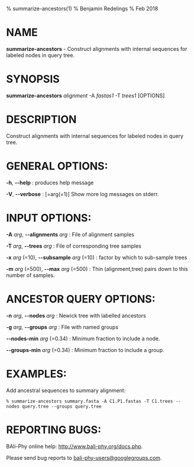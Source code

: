 % summarize-ancestors(1)
% Benjamin Redelings
% Feb 2018

# NAME

**summarize-ancestors** - Construct alignments with internal sequences for labeled nodes in query tree.

# SYNOPSIS

**summarize-ancestors** _alignment_ -A _fastas1_ -T _trees1_ [OPTIONS]

# DESCRIPTION

Construct alignments with internal sequences for labeled nodes in query tree.

# GENERAL OPTIONS:
**-h**, **--help**
: produces help message

**-V**, **--verbose**
: \[=arg(=1)\]   Show more log messages on stderr.


# INPUT OPTIONS:
**-A** _arg_, **--alignments** _arg_
: File of alignment samples

**-T** _arg_, **--trees** _arg_
: File of corresponding tree samples

**-x** _arg_ (=10), **--subsample** _arg_ (=10)
: factor by which to sub-sample trees

**-m** _arg_ (=500), **--max** _arg_ (=500)
: Thin (alignment,tree) pairs down to this number of samples.


# ANCESTOR QUERY OPTIONS:
**-n** _arg_, **--nodes** _arg_
: Newick tree with labelled ancestors

**-g** _arg_, **--groups** _arg_
: File with named groups

**--nodes-min** _arg_ (=0.34)
: Minimum fraction to include a node.

**--groups-min** _arg_ (=0.34)
: Minimum fraction to include a group.


# EXAMPLES:
 
Add ancestral sequences to summary alignment:
```
% summarize-ancestors summary.fasta -A C1.P1.fastas -T C1.trees --nodes query.tree --groups query.tree
```


# REPORTING BUGS:
 BAli-Phy online help: <http://www.bali-phy.org/docs.php>.

Please send bug reports to <bali-phy-users@googlegroups.com>.

